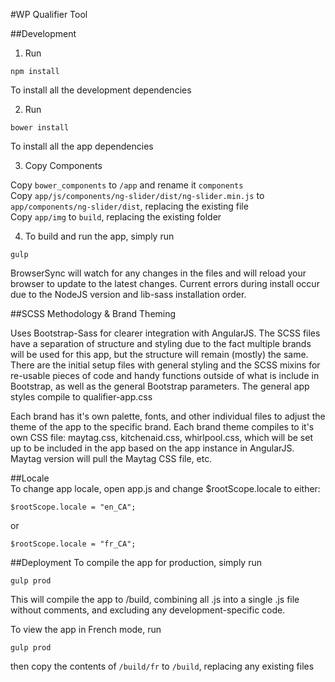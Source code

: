 #WP Qualifier Tool

##Development
1. Run
```
npm install
```
To install all the development dependencies

2. Run 
```
bower install
```
To install all the app dependencies

3. Copy Components

Copy ```bower_components``` to ```/app``` and rename it ```components```  
Copy ```app/js/components/ng-slider/dist/ng-slider.min.js``` to ```app/components/ng-slider/dist```, replacing the existing file  
Copy ```app/img``` to ```build```, replacing the existing folder


4. To build and run the app, simply run 
```
gulp
```
BrowserSync will watch for any changes in the files and will reload your browser to update to the latest changes.
Current errors during install occur due to the NodeJS version and lib-sass installation order. 

##SCSS Methodology & Brand Theming

Uses Bootstrap-Sass for clearer integration with AngularJS. The SCSS files have a separation of structure and styling due to the fact multiple brands will be used for this app, but the structure will remain (mostly) the same. There are the initial setup files with general styling and the SCSS mixins for re-usable pieces of code and handy functions outside of what is include in Bootstrap, as well as the general Bootstrap parameters. The general app styles compile to qualifier-app.css

Each brand has it's own palette, fonts, and other individual files to adjust the theme of the app to the specific brand. Each brand theme compiles to it's own CSS file: maytag.css, kitchenaid.css, whirlpool.css, which will be set up to be included in the app based on the app instance in AngularJS. Maytag version will pull the Maytag CSS file, etc.


##Locale  
To change app locale, open app.js and change $rootScope.locale to either:  
```
$rootScope.locale = "en_CA";  
```
or  
```
$rootScope.locale = "fr_CA";
```

##Deployment
To compile the app for production, simply run
```
gulp prod
```
This will compile the app to /build, combining all .js into a single .js file without comments, and excluding any development-specific code. 

To view the app in French mode, run
```
gulp prod
```
then copy the contents of ```/build/fr``` to ```/build```, replacing any existing files
